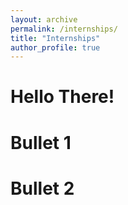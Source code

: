 ```yaml
---
layout: archive
permalink: /internships/
title: "Internships"
author_profile: true
---
```


Hello There!
===

Bullet 1
===

Bullet 2
===
